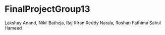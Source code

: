 # FinalProjectGroup13
Lakshay Anand, Nikil Batheja, Raj Kiran Reddy Narala, Roshan Fathima Sahul Hameed
